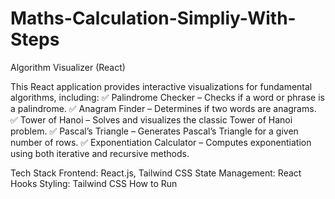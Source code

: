 # Maths-Calculation-Simpliy-With-Steps
Algorithm Visualizer (React)

This React application provides interactive visualizations for fundamental algorithms, including:
✅ Palindrome Checker – Checks if a word or phrase is a palindrome.
✅ Anagram Finder – Determines if two words are anagrams.
✅ Tower of Hanoi – Solves and visualizes the classic Tower of Hanoi problem.
✅ Pascal’s Triangle – Generates Pascal’s Triangle for a given number of rows.
✅ Exponentiation Calculator – Computes exponentiation using both iterative and recursive methods.


Tech Stack
Frontend: React.js, Tailwind CSS
State Management: React Hooks
Styling: Tailwind CSS
How to Run
